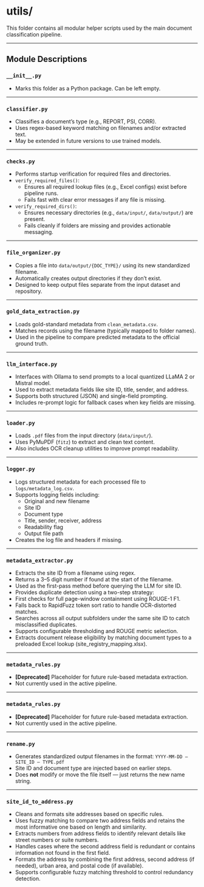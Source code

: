 # utils/

This folder contains all modular helper scripts used by the main document classification pipeline.

---

## Module Descriptions

### `__init__.py`
- Marks this folder as a Python package. Can be left empty.

---

### `classifier.py`
- Classifies a document’s type (e.g., REPORT, PSI, CORR).
- Uses regex-based keyword matching on filenames and/or extracted text.
- May be extended in future versions to use trained models.

---

### `checks.py`
- Performs startup verification for required files and directories.
- `verify_required_files()`:
  - Ensures all required lookup files (e.g., Excel configs) exist before pipeline runs.
  - Fails fast with clear error messages if any file is missing.
- `verify_required_dirs()`:
  - Ensures necessary directories (e.g., `data/input/`, `data/output/`) are present.
  - Fails cleanly if folders are missing and provides actionable messaging.

---

### `file_organizer.py`
- Copies a file into `data/output/{DOC_TYPE}/` using its new standardized filename.
- Automatically creates output directories if they don’t exist.
- Designed to keep output files separate from the input dataset and repository.

---

### `gold_data_extraction.py`
- Loads gold-standard metadata from `clean_metadata.csv`.
- Matches records using the filename (typically mapped to folder names).
- Used in the pipeline to compare predicted metadata to the official ground truth.

---

### `llm_interface.py`
- Interfaces with Ollama to send prompts to a local quantized LLaMA 2 or Mistral model.
- Used to extract metadata fields like site ID, title, sender, and address.
- Supports both structured (JSON) and single-field prompting.
- Includes re-prompt logic for fallback cases when key fields are missing.

---

### `loader.py`
- Loads `.pdf` files from the input directory (`data/input/`).
- Uses PyMuPDF (`fitz`) to extract and clean text content.
- Also includes OCR cleanup utilities to improve prompt readability.

---

### `logger.py`
- Logs structured metadata for each processed file to `logs/metadata_log.csv`.
- Supports logging fields including:
  - Original and new filename
  - Site ID
  - Document type
  - Title, sender, receiver, address
  - Readability flag
  - Output file path
- Creates the log file and headers if missing.

---

### `metadata_extractor.py`
- Extracts the site ID from a filename using regex.
- Returns a 3–5 digit number if found at the start of the filename.
- Used as the first-pass method before querying the LLM for site ID.
- Provides duplicate detection using a two-step strategy:
- First checks for full page-window containment using ROUGE-1 F1.
- Falls back to RapidFuzz token sort ratio to handle OCR-distorted matches.
- Searches across all output subfolders under the same site ID to catch misclassified duplicates.
- Supports configurable thresholding and ROUGE metric selection.
- Extracts document release eligibility by matching document types to a preloaded Excel lookup (site_registry_mapping.xlsx).

---

### `metadata_rules.py`
- **[Deprecated]** Placeholder for future rule-based metadata extraction.
- Not currently used in the active pipeline.

---

### `metadata_rules.py`
- **[Deprecated]** Placeholder for future rule-based metadata extraction.
- Not currently used in the active pipeline.

---

### `rename.py`
- Generates standardized output filenames in the format:
  `YYYY-MM-DD – SITE_ID – TYPE.pdf`
- Site ID and document type are injected based on earlier steps.
- Does **not** modify or move the file itself — just returns the new name string.

---

### `site_id_to_address.py`
- Cleans and formats site addresses based on specific rules.
- Uses fuzzy matching to compare two address fields and retains the most informative one based on length and similarity.
- Extracts numbers from address fields to identify relevant details like street numbers or suite numbers.
- Handles cases where the second address field is redundant or contains information not found in the first field.
- Formats the address by combining the first address, second address (if needed), urban area, and postal code (if available).
- Supports configurable fuzzy matching threshold to control redundancy detection.


